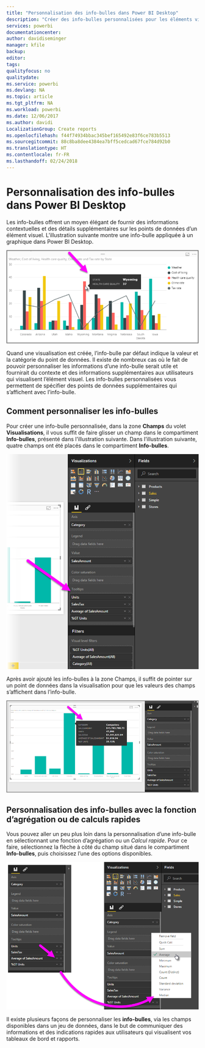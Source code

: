 ```yaml
---
title: "Personnalisation des info-bulles dans Power BI Desktop"
description: "Créer des info-bulles personnalisées pour les éléments visuels par glisser-déplacer"
services: powerbi
documentationcenter: 
author: davidiseminger
manager: kfile
backup: 
editor: 
tags: 
qualityfocus: no
qualitydate: 
ms.service: powerbi
ms.devlang: NA
ms.topic: article
ms.tgt_pltfrm: NA
ms.workload: powerbi
ms.date: 12/06/2017
ms.author: davidi
LocalizationGroup: Create reports
ms.openlocfilehash: f44f74934bbac345bef165492e83f6ce783b5513
ms.sourcegitcommit: 88c8ba8dee4384ea7bff5cedcad67fce784d92b0
ms.translationtype: HT
ms.contentlocale: fr-FR
ms.lasthandoff: 02/24/2018
---
```

# <a name="customizing-tooltips-in-power-bi-desktop"></a>Personnalisation des info-bulles dans Power BI Desktop
Les info-bulles offrent un moyen élégant de fournir des informations contextuelles et des détails supplémentaires sur les points de données d’un élément visuel. L’illustration suivante montre une info-bulle appliquée à un graphique dans Power BI Desktop.

![](media/desktop-custom-tooltips/custom-tooltips_1.png)

Quand une visualisation est créée, l’info-bulle par défaut indique la valeur et la catégorie du point de données. Il existe de nombreux cas où le fait de pouvoir personnaliser les informations d’une info-bulle serait utile et fournirait du contexte et des informations supplémentaires aux utilisateurs qui visualisent l’élément visuel. Les info-bulles personnalisées vous permettent de spécifier des points de données supplémentaires qui s’affichent avec l’info-bulle.

## <a name="how-to-customize-tooltips"></a>Comment personnaliser les info-bulles
Pour créer une info-bulle personnalisée, dans la zone **Champs** du volet **Visualisations**, il vous suffit de faire glisser un champ dans le compartiment **Info-bulles**, présenté dans l’illustration suivante. Dans l’illustration suivante, quatre champs ont été placés dans le compartiment **Info-bulles**.

![](media/desktop-custom-tooltips/custom-tooltips_2.png)

Après avoir ajouté les info-bulles à la zone Champs, il suffit de pointer sur un point de données dans la visualisation pour que les valeurs des champs s’affichent dans l’info-bulle.

![](media/desktop-custom-tooltips/custom-tooltips_3.png)

## <a name="customizing-tooltips-with-aggregation-or-quick-calcs"></a>Personnalisation des info-bulles avec la fonction d’agrégation ou de calculs rapides
Vous pouvez aller un peu plus loin dans la personnalisation d’une info-bulle en sélectionnant une fonction d’agrégation ou un *Calcul rapide*. Pour ce faire, sélectionnez la flèche à côté du champ situé dans le compartiment **Info-bulles**, puis choisissez l’une des options disponibles.

![](media/desktop-custom-tooltips/custom-tooltips_4.png)

Il existe plusieurs façons de personnaliser les **info-bulles**, via les champs disponibles dans un jeu de données, dans le but de communiquer des informations et des indications rapides aux utilisateurs qui visualisent vos tableaux de bord et rapports.

